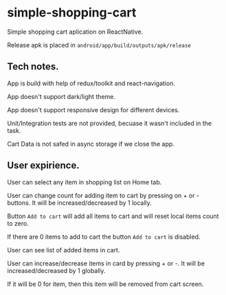 # simple-shopping-cart
Simple shopping cart aplication on ReactNative.

Release apk is placed in `android/app/build/outputs/apk/release`

## Tech notes.

App is build with help of redux/toolkit and react-navigation.

App doesn't support dark/light theme.

App doesn't support responsive design for different devices.

Unit/Integration tests are not provided, becuase it wasn't included in the task.

Cart Data is not safed in async storage if we close the app.

## User expirience.

User can select any item in shopping list on Home tab.

User can change count for adding item to cart by pressing on + or - buttons. It will be increased/decreased by 1 locally.

Button `Add to cart` will add all items to cart and will reset local items count to zero.

If there are 0 items to add to cart the button `Add to cart` is disabled.

User can see list of added items in cart.

User can increase/decrease items in card by pressing + or -. It will be increased/decreased by 1 globally.

If it will be 0 for item, then this item will be removed from cart screen.
